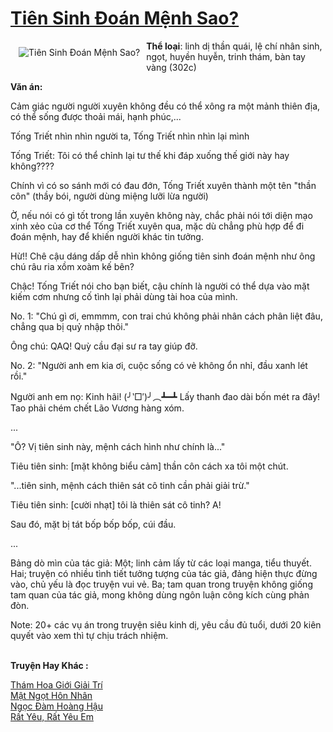 <a href="https://utruyen.com/tien-sinh-doan-menh-sao/24631/" title="Tiên Sinh Đoán Mệnh Sao?"><h1>Tiên Sinh Đoán Mệnh Sao?</h1></a><div style="display:table"><img align="right" style="float: left; padding: 10px;" src="https://utruyen.com/images/story/200x260/tien-sinh-doan-menh-sao.jpg" alt="Tiên Sinh Đoán Mệnh Sao?"><b>Thể loại</b>: linh dị thần quái, lệ chí nhân sinh, ngọt, huyền huyễn, trinh thám, bàn tay vàng (302c)<p></p><b>Văn án:</b><p></p>Cảm giác người người xuyên không đều có thể xông ra một mảnh thiên địa, có thể sống được thoải mái, hạnh phúc,...<p></p>Tống Triết nhìn nhìn người ta, Tống Triết nhìn nhìn lại mình<p></p>Tống Triết: Tôi có thể chỉnh lại tư thế khi đáp xuống thế giới này hay không????<p></p>Chính vì có so sánh mới có đau đớn, Tống Triết xuyên thành một tên "thần côn" (thầy bói, người dùng miệng lưỡi lừa người)<p></p>Ờ, nếu nói có gì tốt trong lần xuyên không này, chắc phải nói tới diện mạo xinh xẻo của cơ thể Tống Triết xuyên qua, mặc dù chẳng phù hợp để đi đoán mệnh, hay để khiến người khác tin tưởng.<p></p>Hừ!! Chê cậu dáng dấp dễ nhìn không giống tiên sinh đoán mệnh như ông chú râu ria xồm xoàm kế bên? <p></p>Chậc! Tống Triết nói cho bạn biết, cậu chính là người có thể dựa vào mặt kiếm cơm nhưng cố tình lại phải dùng tài hoa của mình.<p></p>No. 1: "Chú gì ơi, emmmm, con trai chú không phải nhân cách phân liệt đâu, chẳng qua bị quỷ nhập thôi." <p></p>Ông chú: QAQ! Quỳ cầu đại sư ra tay giúp đỡ. <p></p>No. 2: "Người anh em kia ơi, cuộc sống có vẻ không ổn nhỉ, đầu xanh lét rồi." <p></p>Người anh em nọ: Kinh hãi! (╯‵□′)╯︵┻━┻ Lấy thanh đao dài bốn mét ra đây! Tao phải chém chết Lão Vương hàng xóm. <p></p>... <p></p>"Ô? Vị tiên sinh này, mệnh cách hình như chính là..." <p></p>Tiêu tiên sinh: [mặt không biểu cảm] thần côn cách xa tôi một chút. <p></p>"...tiên sinh, mệnh cách thiên sát cô tinh cần phải giải trừ." <p></p>Tiêu tiên sinh: [cười nhạt] tôi là thiên sát cô tinh? A! <p></p>Sau đó, mặt bị tát bốp bốp bốp, cúi đầu. <p></p>... <p></p>Bảng dò mìn của tác giả: Một; linh cảm lấy từ các loại manga, tiểu thuyết. Hai; truyện có nhiều tình tiết tưởng tượng của tác giả, đảng hiện thực đừng vào, chủ yếu là đọc truyện vui vẻ. Ba; tam quan trong truyện không giống tam quan của tác giả, mong không dùng ngôn luận công kích cùng phản đòn.<p></p>Note: 20+ các vụ án trong truyện siêu kinh dị, yêu cầu đủ tuổi, dưới 20 kiên quyết vào xem thì tự chịu trách nhiệm. </div><p><br><b>Truyện Hay Khác :</b></p><a href="https://utruyen.com/tham-hoa-gioi-giai-tri/17281/" alt="Thám Hoa Giới Giải Trí">Thám Hoa Giới Giải Trí</a><br/><a href="https://github.com/quanluxury/truyenhot/tree/master/truyenhay/16849/" alt="Mật Ngọt Hôn Nhân">Mật Ngọt Hôn Nhân</a><br/><a href="https://truyenngontinhay.wordpress.com/2019/10/03/ngoc-dam-hoang-hau/" alt="Ngọc Đàm Hoàng Hậu">Ngọc Đàm Hoàng Hậu</a><br/><a href="https://github.com/quanluxury/ngontinhhot/tree/master/truyenhay/18312/" alt="Rất Yêu, Rất Yêu Em">Rất Yêu, Rất Yêu Em</a><br/>